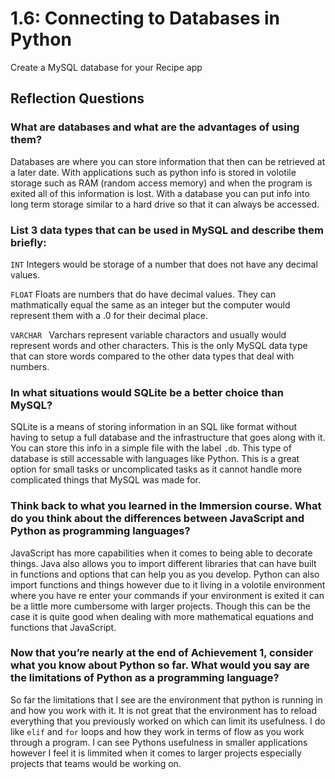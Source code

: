# 1.6: Connecting to Databases in Python

Create a MySQL database for your Recipe app

## Reflection Questions

### What are databases and what are the advantages of using them?

Databases are where you can store information that then can be retrieved at a later date. With applications such as python info is stored in volotile storage such as RAM (random access memory) and when the program is exited all of this information is lost. With a database you can put info into long term storage similar to a hard drive so that it can always be accessed. 

### List 3 data types that can be used in MySQL and describe them briefly:

```INT``` Integers would be storage of a number that does not have any decimal values. 

```FLOAT``` Floats are numbers that do have decimal values. They can mathmatically equal the same as an integer but the computer would represent them with a .0 for their decimal place. 

```VARCHAR ``` Varchars represent variable charactors and usually would represent words and other characters. This is the only MySQL data type that can store words compared to the other data types that deal with numbers. 

###  In what situations would SQLite be a better choice than MySQL?

SQLite is a means of storing information in an SQL like format without having to setup a full database and the infrastructure that goes along with it. You can store this info in a simple file with the label ```.db```. This type of database is still accessable with languages like Python. This is a great option for small tasks or uncomplicated tasks as it cannot handle more complicated things that MySQL was made for. 

### Think back to what you learned in the Immersion course. What do you think about the differences between JavaScript and Python as programming languages?

JavaScript has more capabilities when it comes to being able to decorate things. Java also allows you to import different libraries that can have built in functions and options that can help you as you develop. Python can also import functions and things however due to it living in a volotile environment where you have re enter your commands if your environment is exited it can be a little more cumbersome with larger projects. Though this can be the case it is quite good when dealing with more mathematical equations and functions that JavaScript. 

### Now that you’re nearly at the end of Achievement 1, consider what you know about Python so far. What would you say are the limitations of Python as a programming language?

So far the limitations that I see are the environment that python is running in and how you work with it. It is not great that the environment has to reload everything that you previously worked on which can limit its usefulness. I do like ```elif``` and ```for``` loops and how they work in terms of flow as you work through a program. I can see Pythons usefulness in smaller applications however I feel it is limmited when it comes to larger projects especially projects that teams would be working on. 